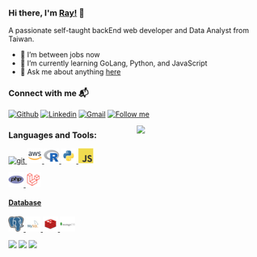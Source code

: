 ### Hi there, I'm [Ray!](https://q8977452.github.io) 👋

<!--
**q8977452/q8977452** is a ✨ _special_ ✨ repository because its `README.md` (this file) appears on your GitHub profile.

Here are some ideas to get you started:

- 🔭 I’m currently working on ...
- 🌱 I’m currently learning ...
- 👯 I’m looking to collaborate on ...
- 🤔 I’m looking for help with ...
- 💬 Ask me about ...
- 📫 How to reach me: ...
- 😄 Pronouns: ...
- ⚡ Fun fact: ...
-->


A passionate self-taught backEnd web developer and Data Analyst from Taiwan.

- 🔭 I’m between jobs now
- 🌱 I’m currently learning GoLang, Python, and JavaScript
- 💬 Ask me about anything [here](https://github.com/RaySin8411/RaySin8411/issues)

### Connect with me 📬
[![Github](https://img.shields.io/badge/-Github-000?style=flat&logo=Github&logoColor=white)](https://github.com/RaySin8411)
[![Linkedin](https://img.shields.io/badge/-LinkedIn-blue?style=flat&logo=Linkedin&logoColor=white)](https://www.linkedin.com/in/ray-sin/)
[![Gmail](https://img.shields.io/badge/-Gmail-c14438?style=flat&logo=Gmail&logoColor=white)](mailto:ray0101.sin@gmail.com)
[<img src="https://img.shields.io/github/followers/q8977452?label=follow&style=social" height="22" title="Follow me" />](https://github.com/RaySin8411)

<img align= "right" width= "250" src= "https://pa1.narvii.com/6580/8098c6e9207376889eeb0532d9f5a0723c4d73f5_hq.gif"/>



### Languages and Tools:

<a href="https://git-scm.com/" target="_blank"> <img height="30" width="30" src="https://www.vectorlogo.zone/logos/git-scm/git-scm-icon.svg" alt="git" />
<a href="https://www.aws.com/" target="_blank"> <img height="30" width="30" src="https://raw.githubusercontent.com/github/explore/80688e429a7d4ef2fca1e82350fe8e3517d3494d/topics/aws/aws.png">
<a href="https://www.r-project.org/" target="_blank"> <img height="30" width="30" src="https://raw.githubusercontent.com/github/explore/80688e429a7d4ef2fca1e82350fe8e3517d3494d/topics/r/r.png">
<a href="https://www.python.org/" target="_blank"><img height="30" width="30" src="https://raw.githubusercontent.com/github/explore/80688e429a7d4ef2fca1e82350fe8e3517d3494d/topics/python/python.png">
<a href="https://developer.mozilla.org/en-US/docs/Web/JavaScript" target="_blank"> <img height="30" width="30" src="https://raw.githubusercontent.com/devicons/devicon/master/icons/javascript/javascript-original.svg" alt="javascript" /> </a>

<a href="https://www.php.net/" target="_blank"><img height="30" width="30" src="https://raw.githubusercontent.com/github/explore/80688e429a7d4ef2fca1e82350fe8e3517d3494d/topics/php/php.png">
<a href="https://laravel.com/" target="_blank"> <img height="30" width="30" src="https://raw.githubusercontent.com/github/explore/80688e429a7d4ef2fca1e82350fe8e3517d3494d/topics/laravel/laravel.png">

#### Database
<a href="https://www.postgresql.org/" target="_blank"> <img height="30" width="30" src="https://raw.githubusercontent.com/github/explore/80688e429a7d4ef2fca1e82350fe8e3517d3494d/topics/postgresql/postgresql.png">
<a href="https://www.mysql.com/" target="_blank"> <img height="30" width="30" src="https://raw.githubusercontent.com/github/explore/80688e429a7d4ef2fca1e82350fe8e3517d3494d/topics/mysql/mysql.png" alt="mysql" /></code>
<img height="30" width="30" src="https://raw.githubusercontent.com/github/explore/80688e429a7d4ef2fca1e82350fe8e3517d3494d/topics/redis/redis.png">
<a href="https://www.mongodb.com/" target="_blank"> <img height="30" width="30" src="https://raw.githubusercontent.com/github/explore/80688e429a7d4ef2fca1e82350fe8e3517d3494d/topics/mongodb/mongodb.png">




[![](https://github-profile-summary-cards.vercel.app/api/cards/profile-details?username=q8977452&theme=monokai)](https://github-profile-summary-cards.vercel.app)
[![](https://github-profile-summary-cards.vercel.app/api/cards/stats?username=q8977452&theme=monokai)](https://github-profile-summary-cards.vercel.app) 
[![](https://github-profile-summary-cards.vercel.app/api/cards/repos-per-language?username=q8977452&theme=monokai&hide=jupyter%20notebook,css,scss,html)](https://github-profile-summary-cards.vercel.app)


